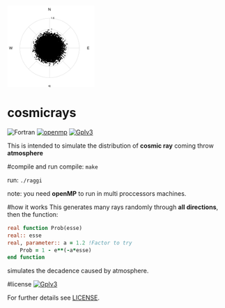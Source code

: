 ![res.png](res.png "Plot")
# cosmicrays
![Fortran](https://img.shields.io/badge/language-Fortran-green.svg)
[![openmp](https://img.shields.io/badge/requires-open--mp-orange.svg)](http://www.openmp.org/)
[![Gplv3](https://img.shields.io/badge/license-GPLv3-blue.svg)](https://www.gnu.org/licenses/)

This is intended to simulate the distribution of **cosmic ray** coming throw **atmosphere**

#compile and run
compile: `make`

run: `./raggi`

note: you need **openMP** to run in multi proccessors machines.

#how it works
This generates many rays randomly through **all directions**, then the function:
``` fortran
real function Prob(esse)
real:: esse
real, parameter:: a = 1.2 !Factor to try
	Prob = 1 - e**(-a*esse)
end function
```
simulates the decadence caused by atmosphere.



#license
[![Gplv3](https://www.gnu.org/graphics/gplv3-88x31.png "Gpl v3")](https://www.gnu.org/licenses/gpl.txt)

For further details see [LICENSE](LICENSE).
